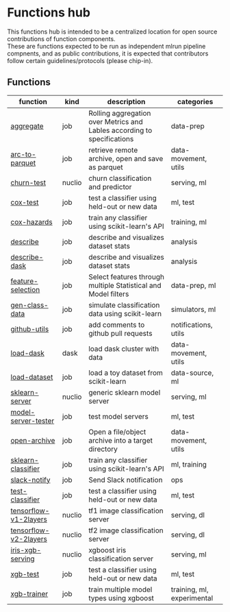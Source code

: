 # Functions hub 

This functions hub is intended to be a centralized location for open source contributions of function components.  
These are functions expected to be run as independent mlrun pipeline compnents, and as public contributions, 
it is expected that contributors follow certain guidelines/protocols (please chip-in).

## Functions

| function | kind | description | categories |
| --- | --- | --- | --- |
| [aggregate](aggregate/aggregate.ipynb) | job | Rolling aggregation over Metrics and Lables according to specifications | data-prep |
| [arc-to-parquet](arc_to_parquet/arc_to_parquet.ipynb) | job | retrieve remote archive, open and save as parquet | data-movement, utils |
| [churn-test](churn_server/churn_server.ipynb) | nuclio | churn classification and predictor | serving, ml |
| [cox-test](coxph_test/coxph_test.ipynb) | job | test a classifier using held-out or new data | ml, test |
| [cox-hazards](coxph_trainer/coxph_trainer.ipynb) | job | train any classifier using scikit-learn's API | training, ml |
| [describe](describe/describe.ipynb) | job | describe and visualizes dataset stats | analysis |
| [describe-dask](describe_dask/describe_dask.ipynb) | job | describe and visualizes dataset stats | analysis |
| [feature-selection](feature_selection/feature_selection.ipynb) | job | Select features through multiple Statistical and Model filters | data-prep, ml |
| [gen-class-data](gen_class_data/gen_class_data.ipynb) | job | simulate classification data using scikit-learn | simulators, ml |
| [github-utils](github_utils/github_utils.ipynb) | job | add comments to github pull requests | notifications, utils |
| [load-dask](load_dask/load_dask.ipynb) | dask | load dask cluster with data | data-movement, utils |
| [load-dataset](load_dataset/load_dataset.ipynb) | job | load a toy dataset from scikit-learn | data-source, ml |
| [sklearn-server](model_server/model_server.ipynb) | nuclio | generic sklearn model server | serving, ml |
| [model-server-tester](model_server_tester/model_server_tester.ipynb) | job | test model servers | ml, test |
| [open-archive](open_archive/open_archive.ipynb) | job | Open a file/object archive into a target directory | data-movement, utils |
| [sklearn-classifier](sklearn_classifier/sklearn_classifier.ipynb) | job | train any classifier using scikit-learn's API | ml, training |
| [slack-notify](slack_notify/slack_notify.ipynb) | job | Send Slack notification | ops |
| [test-classifier](test_classifier/test_classifier.ipynb) | job | test a classifier using held-out or new data | ml, test |
| [tensorflow-v1-2layers](tf1_serving/tf1_serving.ipynb) | nuclio | tf1 image classification server | serving, dl |
| [tensorflow-v2-2layers](tf2_serving/tf2_serving.ipynb) | nuclio | tf2 image classification server | serving, dl |
| [iris-xgb-serving](xgb_serving/xgb_serving.ipynb) | nuclio | xgboost iris classification server | serving, ml |
| [xgb-test](xgb_test/xgb_test.ipynb) | job | test a classifier using held-out or new data | ml, test |
| [xgb-trainer](xgb_trainer/xgb_trainer.ipynb) | job | train multiple model types using xgboost | training, ml, experimental |
